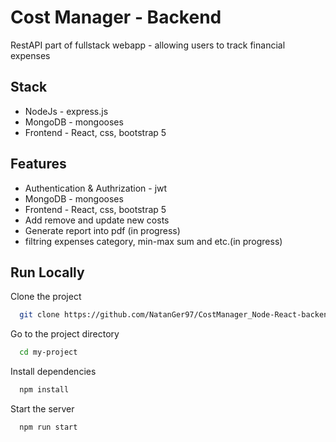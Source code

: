 
# Cost Manager - Backend

 RestAPI part of fullstack webapp -
  allowing users to track  financial expenses
 


## Stack

- NodeJs - express.js
- MongoDB - mongooses
- Frontend - React, css, bootstrap 5

## Features

- Authentication & Authrization - jwt 
- MongoDB - mongooses
- Frontend - React, css, bootstrap 5
- Add remove and update new costs
- Generate report into pdf (in progress)
- filtring expenses category, min-max sum and etc.(in progress)





## Run Locally

Clone the project

```bash
  git clone https://github.com/NatanGer97/CostManager_Node-React-backend.git
```

Go to the project directory

```bash
  cd my-project
```

Install dependencies

```bash
  npm install
```

Start the server

```bash
  npm run start
```

